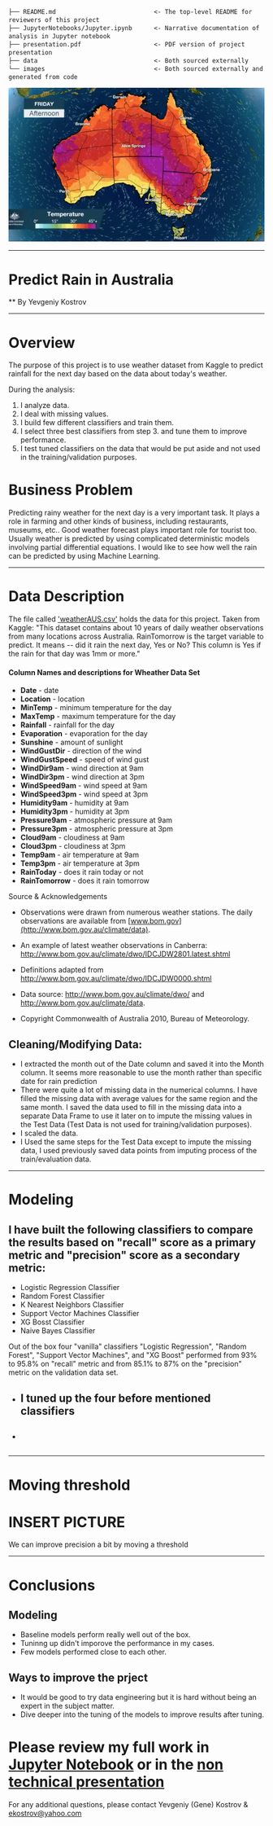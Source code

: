 
```
├── README.md                           <- The top-level README for reviewers of this project
├── JupyterNotebooks/Jupyter.ipynb      <- Narrative documentation of analysis in Jupyter notebook
├── presentation.pdf                    <- PDF version of project presentation
├── data                                <- Both sourced externally 
└── images                              <- Both sourced externally and generated from code
```
![title_picture](images/1786.webp)
***
# Predict Rain in Australia
** By Yevgeniy Kostrov
***

# Overview 
The purpose of this project is to use weather dataset from Kaggle to predict rainfall for the next day based on the data about today's weather.

During the analysis:
1. I analyze data.
2. I deal with missing values.
3. I build few different classifiers and train them.
4. I select three best classifiers from step 3. and tune them to improve performance.
5. I test tuned classifiers on the data that would be put aside and not used in the training/validation purposes.

# Business Problem

Predicting rainy weather for the next day is a very important task. It plays a role in farming and other kinds of business, including restaurants, museums, etc.. Good weather forecast plays important role for tourist too. Usually weather is predicted by using complicated deterministic models involving partial differential equations. I would like to see how well the rain can be predicted by using Machine Learning.

***
# Data Description
The file called ['weatherAUS.csv'](data/weatherAUS.csv) holds the data for this project. Taken from Kaggle: "This dataset contains about 10 years of daily weather observations from many locations across Australia. RainTomorrow is the target variable to predict. It means -- did it rain the next day, Yes or No? This column is Yes if the rain for that day was 1mm or more."

#### Column Names and descriptions for Wheather Data Set

* **Date** - date
* **Location** - location
* **MinTemp** - minimum temperature for the day
* **MaxTemp** - maximum temperature for the day
* **Rainfall** - rainfall for the day
* **Evaporation** - evaporation for the day
* **Sunshine** - amount of sunlight
* **WindGustDir** - direction of the wind
* **WindGustSpeed** - speed of wind gust
* **WindDir9am** - wind direction at 9am
* **WindDir3pm** - wind direction at 3pm
* **WindSpeed9am** - wind speed at 9am
* **WindSpeed3pm** - wind speed at 3pm
* **Humidity9am** - humidity at 9am 
* **Humidity3pm** - humidity at 3pm
* **Pressure9am** - atmospheric pressure at 9am
* **Pressure3pm** - atmospheric pressure at 3pm
* **Cloud9am** - cloudiness at 9am
* **Cloud3pm** - cloudiness at 3pm
* **Temp9am** - air temperature at 9am
* **Temp3pm** - air temperature at 3pm
* **RainToday** - does it rain today or not
* **RainTomorrow** - does it rain tomorrow

Source & Acknowledgements
* Observations were drawn from numerous weather stations. The daily observations are available from [www.bom.gov](http://www.bom.gov.au/climate/data). 

* An example of latest weather observations in Canberra: http://www.bom.gov.au/climate/dwo/IDCJDW2801.latest.shtml

* Definitions adapted from http://www.bom.gov.au/climate/dwo/IDCJDW0000.shtml

* Data source: http://www.bom.gov.au/climate/dwo/ and http://www.bom.gov.au/climate/data.

* Copyright Commonwealth of Australia 2010, Bureau of Meteorology.


## Cleaning/Modifying Data:
* I extracted the month out of the Date column and saved it into the Month column. It seems more reasonable to use the month rather than specific date for rain prediction
* There were quite a lot of missing data in the numerical columns. I have filled the missing data with average values for the same region and the same month. I saved the data used to fill in the missing data into a separate Data Frame to use it later on to impute the missing values in the Test Data  (Test Data is not used for training/validation purposes).
* I scaled the data.
* I Used the same steps for the Test Data except to impute the missing data, I used previously saved data points from imputing process of the train/evaluation data.

***
# Modeling

 ## I have built the following classifiers to compare the results based on "recall" score as a primary metric and "precision" score as a secondary metric:
* Logistic Regression Classifier
* Random Forest Classifier
* K Nearest Neighbors Classifier
* Support Vector Machines Classifier
* XG Bosst Classifier
* Naive Bayes Classifier

Out of the box four "vanilla" classifiers "Logistic Regression", "Random Forest", "Support Vector Machines", and "XG Boost"  performed from 93% to 95.8% on "recall" metric and from 85.1% to 87% on the "precision" metric on the validation data set.

* ##  I tuned up the four before mentioned classifiers

* ## 


***
# Moving threshold 
# INSERT PICTURE 
We can improve precision a bit by moving a threshold 


***
# Conclusions
## Modeling

* Baseline models perform really well out of the box.
* Tuninng up didn't imporove the performance in my cases.
* Few models performed close to each other. 

## Ways to improve the prject
* It would be good to try data engineering but it is hard without being an expert in the subject matter.
* Dive deeper into the tuning of the models to improve results after tuning.

# Please review my full work in [Jupyter Notebook](JupyterNotebooks/Jupyter.ipynb) or in the [non technical presentation](presentation.pdf)

For any additional questions, please contact Yevgeniy (Gene) Kostrov & ekostrov@yahoo.com